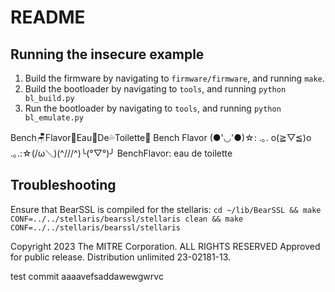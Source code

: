 # README

## Running the insecure example

1. Build the firmware by navigating to `firmware/firmware`, and running `make`.
2. Build the bootloader by navigating to `tools`, and running `python bl_build.py`
2. Run the bootloader by navigating to `tools`, and running `python bl_emulate.py`

Bench🪑Flavor🍦Eau👃De💦Toilette🚽
Bench Flavor (●'◡'●)☆: .｡. o(≧▽≦)o .｡.:☆(/ω＼)(^///^)╰(°▽°)╯
BenchFlavor: eau de toilette

## Troubleshooting

Ensure that BearSSL is compiled for the stellaris: `cd ~/lib/BearSSL && make CONF=../../stellaris/bearssl/stellaris clean && make CONF=../../stellaris/bearssl/stellaris`

Copyright 2023 The MITRE Corporation. ALL RIGHTS RESERVED
Approved for public release. Distribution unlimited 23-02181-13.

test commit aaaavefsaddawewgwrvc